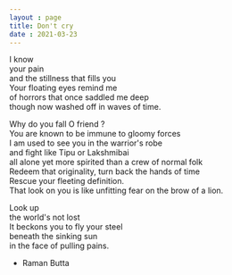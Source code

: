```yaml
---
layout : page
title: Don't cry
date : 2021-03-23
---
```


I know  
your pain  
and the stillness that fills you  
Your floating eyes remind me  
of horrors that once saddled me deep  
though now washed off in waves of time.  

Why do you fall O friend ?  
You are known to be immune to gloomy forces  
I am used to see you in the warrior's robe  
and fight like Tipu or Lakshmibai  
all alone yet more spirited than a crew of normal folk  
Redeem that originality, turn back the hands of time  
Rescue your fleeting definition.  
That look on you is like unfitting fear on the brow of a lion.  

Look up  
the world's not lost  
It beckons you to fly your steel  
beneath the sinking sun  
in the face of pulling pains.  

- Raman Butta